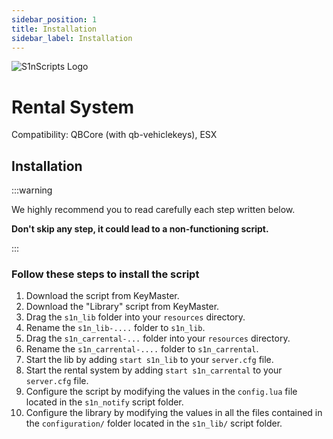 ```yaml
---
sidebar_position: 1
title: Installation
sidebar_label: Installation
---
```


![S1nScripts Logo](https://forum.cfx.re/uploads/default/optimized/4X/7/0/9/709b687ad5121c2682611eae105cc6fcebed4d27_2_1380x776.jpeg)

# Rental System 

Compatibility: QBCore (with qb-vehiclekeys), ESX

## Installation

:::warning

We highly recommend you to read carefully each step written below.

**Don't skip any step, it could lead to a non-functioning script.**

:::

### Follow these steps to install the script

1. Download the script from KeyMaster.
2. Download the "Library" script from KeyMaster.
3. Drag the `s1n_lib` folder into your `resources` directory.
4. Rename the `s1n_lib-....` folder to `s1n_lib`.
5. Drag the `s1n_carrental-...` folder into your `resources` directory.
6. Rename the `s1n_carrental-....` folder to `s1n_carrental`.
7. Start the lib by adding `start s1n_lib` to your `server.cfg` file.
8. Start the rental system by adding `start s1n_carrental` to your `server.cfg` file.
9. Configure the script by modifying the values in the `config.lua` file located in the `s1n_notify` script folder.
10. Configure the library by modifying the values in all the files contained in the `configuration/` folder located in the `s1n_lib/` script folder.

